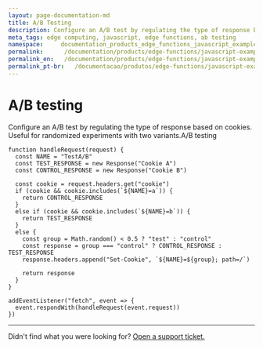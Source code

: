 ```yaml
---
layout: page-documentation-md
title: A/B Testing
description: Configure an A/B test by regulating the type of response based on cookies.
meta_tags: edge computing, javascript, edge functions, ab testing
namespace:     documentation_products_edge_functions_javascript_examples_ab_testing
permalink:      /documentation/products/edge-functions/javascript-examples/ab-testing
permalink_en:   /documentation/products/edge-functions/javascript-examples/ab-testing
permalink_pt-br:   /documentacao/produtos/edge-functions/javascript-examples/ab-testing
---
```

# A/B testing

Configure an A/B test by regulating the type of response based on cookies. Useful for randomized experiments with two variants.A/B testing

```
function handleRequest(request) {
  const NAME = "TestA/B"
  const TEST_RESPONSE = new Response("Cookie A")
  const CONTROL_RESPONSE = new Response("Cookie B")

  const cookie = request.headers.get("cookie")
  if (cookie && cookie.includes(`${NAME}=a`)) {
    return CONTROL_RESPONSE
  }
  else if (cookie && cookie.includes(`${NAME}=b`)) {
    return TEST_RESPONSE
  }
  else {
    const group = Math.random() < 0.5 ? "test" : "control"
    const response = group === "control" ? CONTROL_RESPONSE : TEST_RESPONSE
    response.headers.append("Set-Cookie", `${NAME}=${group}; path=/`)

    return response
  }
}

addEventListener("fetch", event => {
  event.respondWith(handleRequest(event.request))
})
```



---

Didn't find what you were looking for? [Open a support ticket.](https://tickets.azion.com/)
